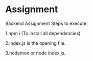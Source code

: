 # Assignment
Backend Assignment
Steps to execute:

 1.npm i (To install all dependencies)
	
 2.index.js is the opening file.
	
 3.nodemon or node index.js.
